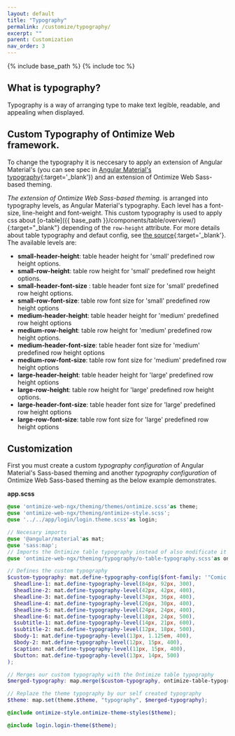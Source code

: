```yaml
---
layout: default
title: "Typography"
permalink: /customize/typography/
excerpt: ""
parent: Customization
nav_order: 3
---
```


{% include base_path %}
{% include toc %}

## What is typography?
Typography is a way of arranging type to make text legible, readable, and appealing when displayed.

## Custom Typography of Ontimize Web framework.

To change the typography it is neccesary to apply an extension of Angular Material's (you can see spec in [Angular Material's typography](https://v15.material.angular.io/guide/typography){:target='_blank'}) and an extension of Ontimize Web Sass-based theming.

*The extension of Ontimize Web Sass-based theming.* is arranged into typography levels, as Angular Material's typography. Each level has a font-size, line-height and font-weight. This custom typography is used to apply css about [o-table]({{ base_path }}/components/table/overview/){:target="_blank"} depending of the `row-height` attribute. For more details about table typography and defaut config, see [the source](https://github.com/OntimizeWeb/ontimize-web-ngx/blob/main.15.x/projects/ontimize-web-ngx/src/lib/theming/typography/o-table-typography.scss){:target='_blank'}. The available levels are:
<ul>
  <li><strong>small-header-height</strong>: table header height for 'small' predefined row height options.</li>
  <li><strong>small-row-height</strong>: table row height for 'small' predefined row height options. </li>
  <li><strong>small-header-font-size</strong> : table header font size  for 'small' predefined row height options. </li>
  <li><strong>small-row-font-size</strong>:  table row font size for 'small' predefined row height options </li>

<li><strong>medium-header-height</strong>:  table header height for 'medium' predefined row height options</li>
<li><strong>medium-row-height</strong>: table row height for 'medium' predefined row height options.</li>
<li><strong>medium-header-font-size</strong>:  table header font size for 'medium' predefined row height options </li>
<li><strong>medium-row-font-size</strong>: table row font size for 'medium' predefined row height options</li>
<li><strong>large-header-height</strong>:  table header height  for 'large' predefined row height options</li>
<li><strong>large-row-height</strong>: table row height for 'large' predefined row height options.</li>
<li><strong>large-header-font-size</strong>: table header font size for 'large' predefined row height options</li>
<li><strong>large-row-font-size</strong>:  table row font size for 'large' predefined row height options </li>
</ul>

## Customization

First you must create a custom *typography configuration* of Angular Material's Sass-based theming and another *typography configuration* of Ontimize Web Sass-based theming as the below example demonstrates.

**app.scss**
```scss
@use 'ontimize-web-ngx/theming/themes/ontimize.scss'as theme;
@use 'ontimize-web-ngx/theming/ontimize-style.scss';
@use '../../app/login/login.theme.scss'as login;

// Necesary imports
@use '@angular/material'as mat;
@use 'sass:map';
// Imports the Ontimize table typography instead of also modificate it
@use 'ontimize-web-ngx/theming/typography/o-table-typography.scss'as ontimize-table-typography;

// Defines the custom typography
$custom-typography: mat.define-typography-config($font-family: '"Comic Neue", cursive',
  $headline-1: mat.define-typography-level(84px, 92px, 300),
  $headline-2: mat.define-typography-level(42px, 42px, 400),
  $headline-3: mat.define-typography-level(34px, 36px, 400),
  $headline-4: mat.define-typography-level(26px, 30px, 400),
  $headline-5: mat.define-typography-level(24px, 24px, 400),
  $headline-6: mat.define-typography-level(18px, 24px, 500),
  $subtitle-1: mat.define-typography-level(14px, 21px, 600),
  $subtitle-2: mat.define-typography-level(12px, 18px, 500),
  $body-1: mat.define-typography-level(13px, 1.125em, 400),
  $body-2: mat.define-typography-level(12px, 15px, 400),
  $caption: mat.define-typography-level(11px, 15px, 400),
  $button: mat.define-typography-level(13px, 14px, 500)
);

// Merges our custom typography with the Ontimize table typography
$merged-typography: map.merge($custom-typography, ontimize-table-typography.$table-typography);

// Replaze the theme typography by our self created typography
$theme: map.set(theme.$theme, "typography", $merged-typography);

@include ontimize-style.ontimize-theme-styles($theme);

@include login.login-theme($theme);

```